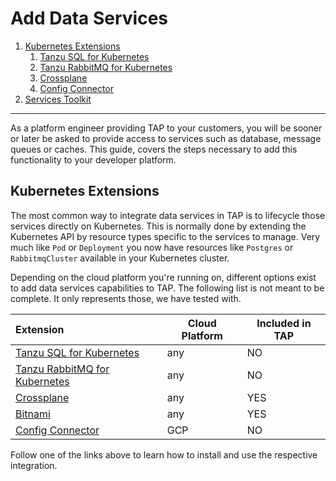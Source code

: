# Add Data Services

1. [Kubernetes Extensions](#kubernetes-extensions)
    1. [Tanzu SQL for Kubernetes](tap-for-platform-engineers/installation/advanced/services/tanzu-sql.md)
    2. [Tanzu RabbitMQ for Kubernetes](tap-for-platform-engineers/installation/advanced/services/tanzu-rmq.md)
    3. [Crossplane](https://www.crossplane.io/)
    4. [Config Connector](https://cloud.google.com/config-connector/docs/overview)
2. [Services Toolkit](tap-for-platform-engineers/installation/advanced/services/services-toolkit.md)
---

As a platform engineer providing TAP to your customers, you will be sooner or later be asked to provide access to services such as database, message queues or caches. This guide, covers the steps necessary to add this functionality to your developer platform.

## Kubernetes Extensions

The most common way to integrate data services in TAP is to lifecycle those services directly on Kubernetes. This is normally done by extending the Kubernetes API by resource types specific to the services to manage. Very much like `Pod` or `Deployment` you now have resources like `Postgres` or `RabbitmqCluster` available in your Kubernetes cluster. 

Depending on the cloud platform you're running on, different options exist to add data services capabilities to TAP. The following list is not meant to be complete. It only represents those, we have tested with. 

| Extension | Cloud Platform | Included in TAP |
|:---|---|---|
| [Tanzu SQL for Kubernetes](./tanzu-sql.md) | any | NO |
| [Tanzu RabbitMQ for Kubernetes](./tanzu-rmq.md) | any | NO |
| [Crossplane](https://www.crossplane.io/) | any | YES |
| [Bitnami](https://bitnami.com/) | any | YES |
| [Config Connector](https://cloud.google.com/config-connector/docs/overview) | GCP | NO |

Follow one of the links above to learn how to install and use the respective integration.
